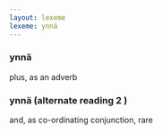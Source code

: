 ```yaml
---
layout: lexeme
lexeme: ynnä
---
```


###  ynnä 
plus, as an adverb


###  ynnä  (alternate reading 2 )

and, as co-ordinating conjunction, rare


